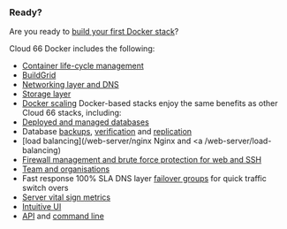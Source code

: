 <!-- usedin: [ _legacy_docker/deployment] - post: -->


### Ready?

  Are you ready to [build your first Docker stack](/introduction-to-cloud-66/introduction-to-cloud-66)?

Cloud 66 Docker includes the following:
   - [Container life-cycle management](/managing-your-stack/service-life-cycle-management)
   - [BuildGrid](/building-your-stack/building-your-docker-service)
   - [Networking layer and DNS](/network/service-network-settings)
   - [Storage layer](/managing-your-stack/service-storage)
   - [Docker scaling](/managing-your-stack/scaling)
Docker-based stacks enjoy the same benefits as other Cloud 66 stacks, including: 
   - [Deployed and managed databases](/database-management/database-management)
   - Database [backups](/database-management/database-backup), [verification](/database-management/backup-verification) and [replication](/database-management/database-replication)
   - [load balancing](/web-server/nginx   Nginx</a> and <a /web-server/load-balancing)
   - [Firewall management and brute force protection for web and SSH](/managing-your-stack/stack-network-settings)
   - [Team and organisations](/account-management/team-accounts)
   - Fast response 100% SLA DNS layer [failover groups](/network/failover-groups) for quick traffic switch overs
   - [Server vital sign metrics](/managing-your-stack/server-monitoring)
   - [Intuitive UI](https://app.cloud66.com/dashboard)
   - [API](http://developers.cloud66.com) and [command line](/toolbelt/toolbelt-introduction)
